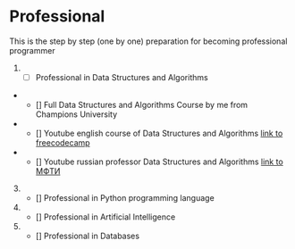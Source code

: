 # Professional
This is the step by step (one by one) preparation for becoming professional programmer

1) - [ ] Professional in Data Structures and Algorithms
  -  - [] Full Data Structures and Algorithms Course by me from Champions University
  -  - [] Youtube english course of Data Structures and Algorithms [link to freecodecamp](https://youtu.be/8hly31xKli0)
  -  - [] Youtube russian professor Data Structures and Algorithms  [link to МФТИ](https://youtu.be/KdZ4HF1SrFs?list=PLRDzFCPr95fK7tr47883DFUbm4GeOjjc0)
3) - [] Professional in Python programming language
4) - [] Professional in Artificial Intelligence
5) - [] Professional in Databases
